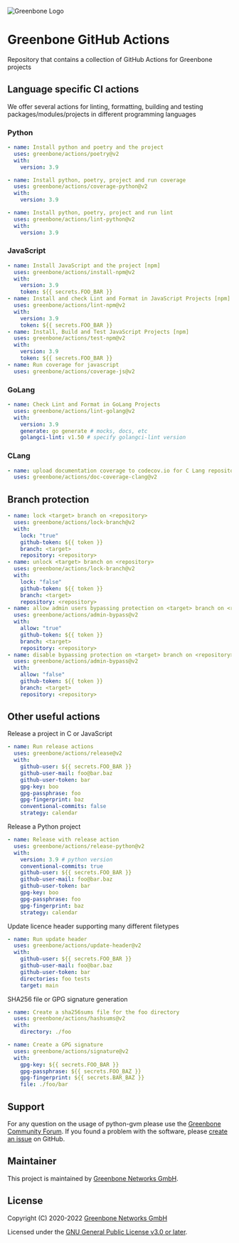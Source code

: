 ![Greenbone Logo](https://www.greenbone.net/wp-content/uploads/gb_new-logo_horizontal_rgb_small.png)

# Greenbone GitHub Actions

Repository that contains a collection of GitHub Actions for Greenbone projects

## Language specific CI actions

We offer several actions for linting, formatting, building and testing packages/modules/projects in different programming languages

### Python

```yml
- name: Install python and poetry and the project
  uses: greenbone/actions/poetry@v2
  with:
    version: 3.9

- name: Install python, poetry, project and run coverage
  uses: greenbone/actions/coverage-python@v2
  with:
    version: 3.9

- name: Install python, poetry, project and run lint
  uses: greenbone/actions/lint-python@v2
  with:
    version: 3.9
```

### JavaScript

```yml
- name: Install JavaScript and the project [npm]
  uses: greenbone/actions/install-npm@v2
  with:
    version: 3.9
    token: ${{ secrets.FOO_BAR }}
- name: Install and check Lint and Format in JavaScript Projects [npm]
  uses: greenbone/actions/lint-npm@v2
  with:
    version: 3.9
    token: ${{ secrets.FOO_BAR }}
- name: Install, Build and Test JavaScript Projects [npm]
  uses: greenbone/actions/test-npm@v2
  with:
    version: 3.9
    token: ${{ secrets.FOO_BAR }}
- name: Run coverage for javascript
  uses: greenbone/actions/coverage-js@v2
```

### GoLang

```yml
- name: Check Lint and Format in GoLang Projects
  uses: greenbone/actions/lint-golang@v2
  with:
    version: 3.9
    generate: go generate # mocks, docs, etc
    golangci-lint: v1.50 # specify golangci-lint version
```

### CLang

```yml
- name: upload documentation coverage to codecov.io for C Lang repository
  uses: greenbone/actions/doc-coverage-clang@v2
```

## Branch protection

```yml
- name: lock <target> branch on <repository>
  uses: greenbone/actions/lock-branch@v2
  with:
    lock: "true"
    github-token: ${{ token }}
    branch: <target>
    repository: <repository>
- name: unlock <target> branch on <repository>
  uses: greenbone/actions/lock-branch@v2
  with:
    lock: "false"
    github-token: ${{ token }}
    branch: <target>
    repository: <repository>
- name: allow admin users bypassing protection on <target> branch on <repository>
  uses: greenbone/actions/admin-bypass@v2
  with:
    allow: "true"
    github-token: ${{ token }}
    branch: <target>
    repository: <repository>
- name: disable bypassing protection on <target> branch on <repository> for admin users
  uses: greenbone/actions/admin-bypass@v2
  with:
    allow: "false"
    github-token: ${{ token }}
    branch: <target>
    repository: <repository>
```

## Other useful actions

Release a project in C or JavaScript

```yml
- name: Run release actions
  uses: greenbone/actions/release@v2
  with:
    github-user: ${{ secrets.FOO_BAR }}
    github-user-mail: foo@bar.baz
    github-user-token: bar
    gpg-key: boo
    gpg-passphrase: foo
    gpg-fingerprint: baz
    conventional-commits: false
    strategy: calendar
```

Release a Python project

```yml
- name: Release with release action
  uses: greenbone/actions/release-python@v2
  with:
    version: 3.9 # python version
    conventional-commits: true
    github-user: ${{ secrets.FOO_BAR }}
    github-user-mail: foo@bar.baz
    github-user-token: bar
    gpg-key: boo
    gpg-passphrase: foo
    gpg-fingerprint: baz
    strategy: calendar
```

Update licence header supporting many different filetypes

```yml
- name: Run update header
  uses: greenbone/actions/update-header@v2
  with:
    github-user: ${{ secrets.FOO_BAR }}
    github-user-mail: foo@bar.baz
    github-user-token: bar
    directories: foo tests
    target: main
```

SHA256 file or GPG signature generation

```yml
- name: Create a sha256sums file for the foo directory
  uses: greenbone/actions/hashsums@v2
  with:
    directory: ./foo

- name: Create a GPG signature
  uses: greenbone/actions/signature@v2
  with:
    gpg-key: ${{ secrets.FOO_BAR }}
    gpg-passphrase: ${{ secrets.FOO_BAZ }}
    gpg-fingerprint: ${{ secrets.BAR_BAZ }}
    file: ./foo/bar
```

## Support

For any question on the usage of python-gvm please use the
[Greenbone Community Forum](https://forum.greenbone.net/). If you
found a problem with the software, please
[create an issue](https://github.com/greenbone/actions/issues)
on GitHub.

## Maintainer

This project is maintained by [Greenbone Networks GmbH](https://www.greenbone.net/).

## License

Copyright (C) 2020-2022 [Greenbone Networks GmbH](https://www.greenbone.net/)

Licensed under the [GNU General Public License v3.0 or later](LICENSE).
